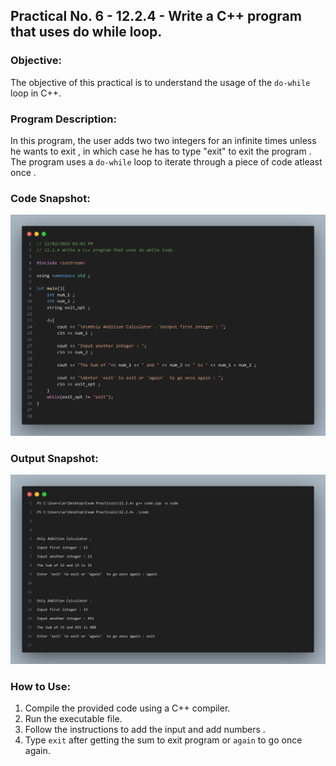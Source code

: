 ## Practical No. 6 - 12.2.4 - Write a C++ program that uses do while loop.

### Objective:
The objective of this practical is to understand the usage of the `do-while` loop in C++.

### Program Description:
In this program, the user adds two two integers for an infinite times unless he wants to exit , in which case he has to type "exit" to exit the program . The program uses a `do-while` loop to iterate through a piece of code atleast once .

### Code Snapshot:
![Code Snapshot](code-snap.png)

### Output Snapshot:
![Output Snapshot](output-snap.png)

### How to Use:
1. Compile the provided code using a C++ compiler.
2. Run the executable file.
3. Follow the instructions to add the input and add numbers .
4. Type `exit` after getting the sum to exit program or `again` to go once again.
